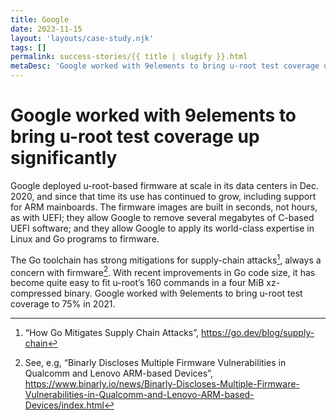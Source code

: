 ```yaml
---
title: Google
date: 2023-11-15
layout: 'layouts/case-study.njk'
tags: []
permalink: success-stories/{{ title | slugify }}.html
metaDesc: 'Google worked with 9elements to bring u-root test coverage up significantly.'
---
```


# Google worked with 9elements to bring u-root test coverage up significantly

Google deployed u-root-based firmware at scale in its data centers in Dec. 2020, and since that time its use has continued to grow, including support for ARM mainboards. The firmware images are built in seconds, not hours, as with UEFI; they allow Google to remove several megabytes of C-based UEFI software; and they allow Google to apply its world-class expertise in Linux and Go programs to firmware.

The Go toolchain has strong mitigations for supply-chain attacks[^1], always a concern with firmware[^2]. With recent improvements in Go code size, it has become quite easy to fit u-root’s 160 commands in a four MiB xz-compressed binary. Google worked with 9elements to bring u-root test coverage to 75% in 2021.

[^1]: “How Go Mitigates Supply Chain Attacks”, https://go.dev/blog/supply-chain
[^2]: See, e.g, “Binarly Discloses Multiple Firmware Vulnerabilities in Qualcomm and Lenovo ARM-based Devices”, https://www.binarly.io/news/Binarly-Discloses-Multiple-Firmware-Vulnerabilities-in-Qualcomm-and-Lenovo-ARM-based-Devices/index.html
